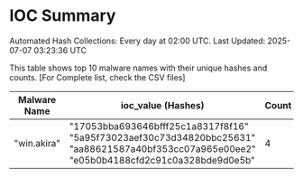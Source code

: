 # IOC Summary

Automated Hash Collections: Every day at 02:00 UTC. Last Updated: 2025-07-07 03:23:36 UTC

This table shows top 10 malware names with their unique hashes and counts. [For Complete list, check the CSV files]

| Malware Name | ioc_value (Hashes) | Count |
|--------------|--------------------|-------|
|  "win.akira" |  "17053bba693646bfff25c1a8317f8f16"<br> "5a95f73023aef30c73d34820bbc25631"<br> "aa88621587a40bf353cc07a965e00ee2"<br> "e05b0b4188cfd2c91c0a328bde9d0e5b" | 4 |